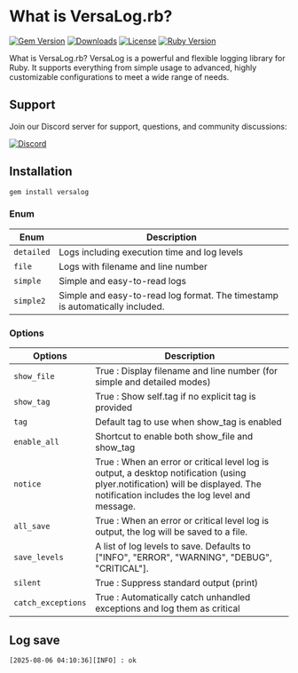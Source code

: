 # What is VersaLog.rb?

[![Gem Version](https://badge.fury.io/rb/versalog.svg)](https://badge.fury.io/rb/versalog)
[![Downloads](https://img.shields.io/gem/dt/versalog.svg)](https://rubygems.org/gems/versalog)
[![License](https://img.shields.io/badge/license-MIT-blue.svg)](LICENSE.txt)
[![Ruby Version](https://img.shields.io/badge/ruby-%3E%3D%202.0.0-red.svg)](https://www.ruby-lang.org/)

What is VersaLog.rb?
VersaLog is a powerful and flexible logging library for Ruby.
It supports everything from simple usage to advanced, highly customizable configurations to meet a wide range of needs.

## Support

Join our Discord server for support, questions, and community discussions:

[![Discord](https://img.shields.io/badge/Discord-Support%20Server-7289DA?style=flat&logo=discord)](https://discord.gg/Et2GNZUb)

## Installation

```
gem install versalog
```

### Enum

| Enum       | Description                                                                  |
| ---------- | ---------------------------------------------------------------------------- |
| `detailed` | Logs including execution time and log levels                                 |
| `file`     | Logs with filename and line number                                           |
| `simple`   | Simple and easy-to-read logs                                                 |
| `simple2`  | Simple and easy-to-read log format. The timestamp is automatically included. |

### Options

| Options            | Description                                                                                                                                                                     |
| ------------------ | ------------------------------------------------------------------------------------------------------------------------------------------------------------------------------- |
| `show_file`        | True : Display filename and line number (for simple and detailed modes)                                                                                                         |
| `show_tag`         | True : Show self.tag if no explicit tag is provided                                                                                                                             |
| `tag`              | Default tag to use when show_tag is enabled                                                                                                                                     |
| `enable_all`       | Shortcut to enable both show_file and show_tag                                                                                                                                  |
| `notice`           | True : When an error or critical level log is output, a desktop notification (using plyer.notification) will be displayed. The notification includes the log level and message. |
| `all_save`         | True : When an error or critical level log is output, the log will be saved to a file.                                                                                          |
| `save_levels`      | A list of log levels to save. Defaults to ["INFO", "ERROR", "WARNING", "DEBUG", "CRITICAL"].                                                                                    |
| `silent`           | True : Suppress standard output (print)                                                                                                                                         |
| `catch_exceptions` | True : Automatically catch unhandled exceptions and log them as critical                                                                                                        |

## Log save

```
[2025-08-06 04:10:36][INFO] : ok
```